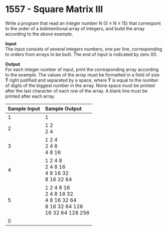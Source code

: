 # 1557 - Square Matrix III

Write a program that read an integer number N (0 ≤ N ≤ 15) that correspont to the order of a bidimentional array of integers, and build the array according to the above example.

**Input**<br>
The input consists of several integers numbers, one per line, corresponding to orders from arrays to be built. The end of input is indicated by zero (0).

**Output**<br>
For each integer number of input, print the corresponding array according to the example. The values ​​of the array must be formatted in a field of size **T** right justified and separated by a space, where **T** is equal to the number of digits of the biggest number in the array. None space must be printed after the last character of each row of the array. A blank line must be printed after each array.

| Sample Input | Sample Output                                                                                                          |
|:-------------|:-----------------------------------------------------------------------------------------------------------------------|
| 1            | 1 <br>                                                                                                                 |
| 2            | 1 2 <br> 2 4 <br>                                                                                                      |
| 3            | 1  2  4 <br> 2  4  8 <br> 4  8 16 <br>                                                                                 |
| 4            | 1  2  4  8 <br> 2  4  8 16 <br> 4  8 16 32 <br> 8 16 32 64 <br>                                                        |
| 5            | 1   2   4   8  16 <br>  2   4   8  16  32 <br>  4   8  16  32  64 <br>  8  16  32  64 128 <br> 16  32  64 128 256 <br> |
| 0            |                                                                                                                        |


 

  